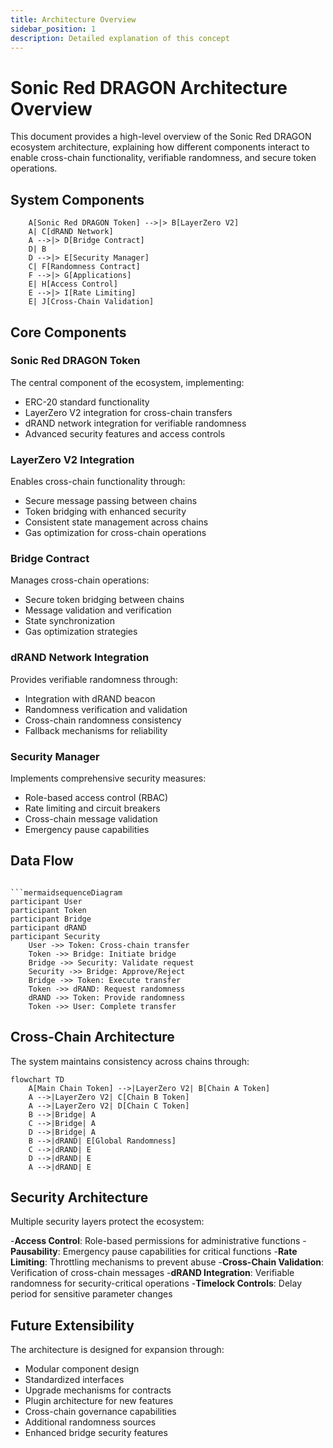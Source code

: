 ```yaml
---
title: Architecture Overview
sidebar_position: 1
description: Detailed explanation of this concept
---
```

# Sonic Red DRAGON Architecture Overview

This document provides a high-level overview of the Sonic Red DRAGON ecosystem architecture, explaining how different components interact to enable cross-chain functionality, verifiable randomness, and secure token operations.

## System Components

```mermaidflowchart TD
    A[Sonic Red DRAGON Token] -->|> B[LayerZero V2]
    A| C[dRAND Network]
    A -->|> D[Bridge Contract]
    D| B
    D -->|> E[Security Manager]
    C| F[Randomness Contract]
    F -->|> G[Applications]
    E| H[Access Control]
    E -->|> I[Rate Limiting]
    E| J[Cross-Chain Validation]
```

## Core Components

### Sonic Red DRAGON Token

The central component of the ecosystem, implementing:
- ERC-20 standard functionality
- LayerZero V2 integration for cross-chain transfers
- dRAND network integration for verifiable randomness
- Advanced security features and access controls

### LayerZero V2 Integration

Enables cross-chain functionality through:
- Secure message passing between chains
- Token bridging with enhanced security
- Consistent state management across chains
- Gas optimization for cross-chain operations

### Bridge Contract

Manages cross-chain operations:
- Secure token bridging between chains
- Message validation and verification
- State synchronization
- Gas optimization strategies

### dRAND Network Integration

Provides verifiable randomness through:
- Integration with dRAND beacon
- Randomness verification and validation
- Cross-chain randomness consistency
- Fallback mechanisms for reliability

### Security Manager

Implements comprehensive security measures:
- Role-based access control (RBAC)
- Rate limiting and circuit breakers
- Cross-chain message validation
- Emergency pause capabilities

## Data Flow
```

```mermaidsequenceDiagram
participant User
participant Token
participant Bridge
participant dRAND
participant Security
    User ->> Token: Cross-chain transfer
    Token ->> Bridge: Initiate bridge
    Bridge ->> Security: Validate request
    Security ->> Bridge: Approve/Reject
    Bridge ->> Token: Execute transfer
    Token ->> dRAND: Request randomness
    dRAND ->> Token: Provide randomness
    Token ->> User: Complete transfer
```

## Cross-Chain Architecture

The system maintains consistency across chains through:

```mermaid
flowchart TD
    A[Main Chain Token] -->|LayerZero V2| B[Chain A Token]
    A -->|LayerZero V2| C[Chain B Token]
    A -->|LayerZero V2| D[Chain C Token]
    B -->|Bridge| A
    C -->|Bridge| A
    D -->|Bridge| A
    B -->|dRAND| E[Global Randomness]
    C -->|dRAND| E
    D -->|dRAND| E
    A -->|dRAND| E
```

## Security Architecture

Multiple security layers protect the ecosystem:

-**Access Control**: Role-based permissions for administrative functions
-**Pausability**: Emergency pause capabilities for critical functions
-**Rate Limiting**: Throttling mechanisms to prevent abuse
-**Cross-Chain Validation**: Verification of cross-chain messages
-**dRAND Integration**: Verifiable randomness for security-critical operations
-**Timelock Controls**: Delay period for sensitive parameter changes

## Future Extensibility

The architecture is designed for expansion through:

- Modular component design
- Standardized interfaces
- Upgrade mechanisms for contracts
- Plugin architecture for new features
- Cross-chain governance capabilities
- Additional randomness sources
- Enhanced bridge security features 
